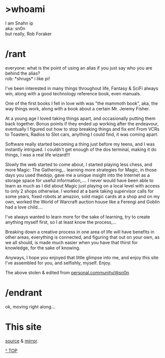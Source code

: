 # &gt;whoami

I am Snahn ip<br />
aka: sn0n <br />
but really, Rob Foraker

# /rant
everyone: what is the point of using an alias if you just say who you are behind the alias?<br />
rob: \*shrugs\* i like pi!

I've been interested in many things throughout life, Fantasy & SciFi always win, along with a good technology reference book, even manuals. 

One of the first books I fell in love with was "the mammoth book", aka, the way things work, along with a book about a certain Mr. Jeremy Fisher. 

At a young age I loved taking things apart, and occasionally putting them back together. Bonus points if they ended up working after the endeavour, eventually I figured out how to stop breaking things and fix em! From VCRs to Toasters, Radios to Slot cars, anything I could find, it was coming apart. 

Software really started becoming a thing just before my teens, and I was instantly intrigued. I couldn't get enough of the dos terminal, making it do things, I was a real life wizard!!! 

Slowly the web started to come about, I started playing less chess, and more Magic: The Gathering,.. learning more strategies for Magic, in those days you used thedojo, gave me a unique insight into the Internet as a storage space for useful information,.... I never would have been able to learn as much as I did about Magic just playing on a local level with access to only 2 shops otherwise. I worked at a bank taking supervisor calls for some years, fixed robots at amazon, sold magic cards at a shop and on my own, worked the World of Warcraft auction house like a Ferengi and Goblin had a love child.... 

I've always wanted to learn more for the sake of learning, try to create anything myself first, so I at least know the process,... 

Breaking down a creative process in one area of life will have benefits in other areas, everything is connected, and figuring that out on your own, as we all should, is made much easier when you have that thirst for knowledge, for the sake of knowing. 

Anyways, I hope you enjoyed that little glimpse into me, and enjoy this site I've assembled for you, and selfishly, myself. Enjoy.

The above stolen & edited from  <a href="https://personal.community/@sn0n">personal.community/@sn0n</a> 
# /endrant
ok, moving right along...

# This site 

[source](https://git.sn0n.com/rob/public_website/) & [mirror](https://sn0n.github.io/).

<a class="topOfPage" href="#top" title="Go to the top of this page">^ TOP</a>
